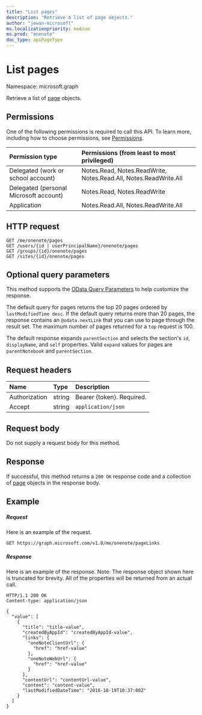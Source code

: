 ```yaml
---
title: "List pages"
description: "Retrieve a list of page objects."
author: "jewan-microsoft"
ms.localizationpriority: medium
ms.prod: "onenote"
doc_type: apiPageType
---
```


# List pages

Namespace: microsoft.graph

Retrieve a list of [page](../resources/page.md) objects.
## Permissions
One of the following permissions is required to call this API. To learn more, including how to choose permissions, see [Permissions](/graph/permissions-reference).

|Permission type      | Permissions (from least to most privileged)              |
|:--------------------|:---------------------------------------------------------|
|Delegated (work or school account) | Notes.Read, Notes.ReadWrite, Notes.Read.All, Notes.ReadWrite.All    |
|Delegated (personal Microsoft account) | Notes.Read, Notes.ReadWrite    |
|Application | Notes.Read.All, Notes.ReadWrite.All |

## HTTP request
<!-- { "blockType": "ignored" } -->
```http
GET /me/onenote/pages
GET /users/{id | userPrincipalName}/onenote/pages
GET /groups/{id}/onenote/pages
GET /sites/{id}/onenote/pages
```
## Optional query parameters
This method supports the [OData Query Parameters](/graph/query-parameters) to help customize the response.

The default query for pages returns the top 20 pages ordered by `lastModifiedTime desc`. If the default query returns more than 20 pages, the response contains an `@odata.nextLink` that you can use to page through the result set. The maximum number of pages returned for a `top` request is 100.

The default response expands `parentSection` and selects the section's `id`, `displayName`, and `self` properties. Valid `expand` values for pages are `parentNotebook` and `parentSection`.

## Request headers
| Name       | Type | Description|
|:-----------|:------|:----------|
| Authorization  | string  | Bearer {token}. Required. |
| Accept | string | `application/json` |

## Request body
Do not supply a request body for this method.

## Response

If successful, this method returns a `200 OK` response code and a collection of [page](../resources/page.md) objects in the response body.
## Example
##### Request
Here is an example of the request.
<!-- { "blockType": "request", "name" : "onenote_list_pages"  } -->

```http
GET https://graph.microsoft.com/v1.0/me/onenote/pageLinks
```

##### Response
Here is an example of the response. Note: The response object shown here is truncated for brevity. All of the properties will be returned from an actual call.
<!-- {
  "blockType": "response",
  "truncated": true,
  "@odata.type": "microsoft.graph.pages"
} -->
```http
HTTP/1.1 200 OK
Content-type: application/json

{
  "value": [
    {
      "title": "title-value",
      "createdByAppId": "createdByAppId-value",
      "links": {
        "oneNoteClientUrl": {
          "href": "href-value"
        },
        "oneNoteWebUrl": {
          "href": "href-value"
        }
      },
      "contentUrl": "contentUrl-value",
      "content": "content-value",
      "lastModifiedDateTime": "2016-10-19T10:37:00Z"
    }
  ]
}
```

<!-- uuid: 8fcb5dbc-d5aa-4681-8e31-b001d5168d79
2015-10-25 14:57:30 UTC -->
<!-- {
  "type": "#page.annotation",
  "description": "List pages",
  "keywords": "",
  "section": "documentation",
  "tocPath": ""
}-->
